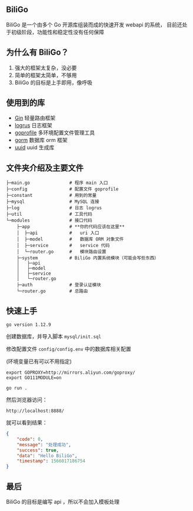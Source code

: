 ## BiliGo

BiliGo 是一个由多个 Go 开源库组装而成的快速开发 webapi 的系统，
目前还处于初级阶段，功能性和稳定性没有任何保障

## 为什么有 BiliGo？

1. 强大的框架太复杂，没必要
2. 简单的框架太简单，不够用
3. BiliGo 的目标是上手即用，像呼吸

## 使用到的库

- [Gin](https://github.com/gin-gonic/gin) 轻量路由框架
- [logrus](https://github.com/sirupsen/logrus) 日志框架
- [goprofile](https://github.com/ltyyz/goprofile) 多环境配置文件管理工具
- [gorm](https://github.com/jinzhu/gorm) 数据库 orm 框架
- [uuid](github.com/gofrs/uuid) uuid 生成库

## 文件夹介绍及主要文件

```
├─main.go               # 程序 main 入口
├─config                # 配置文件 goprofile
├─constant              # 用到的常量
├─mysql                 # MySQL 连接
├─log                   # 日志 logrus
├─util                  # 工具代码
└─modules               # 接口代码
    ├─app               # **你的代码应该在这里**
    │  ├─api            #   uri 入口
    │  ├─model          #   数据库 ORM 对象文件
    │  ├─service        #   service 代码
    │  └─router.go      #   模块路由设置
    ├─system            # BiliGo 内置系统模块（可能会写些东西）
    │   ├─api
    │   ├─model
    │   ├─service
    │   └─router.go
    ├─auth              # 登录认证模块
    └─router.go         # 总路由

```

## 快速上手

`go version 1.12.9`

创建数据库，并导入脚本 `mysql/init.sql`

修改配置文件 `config/config.env` 中的数据库相关配置 

(环境变量已有可以不用指定)

```
export GOPROXY=http://mirrors.aliyun.com/goproxy/
export GO111MODULE=on

go run .
```

然后浏览器访问：

```
http://localhost:8888/
```

就可以看到结果：

```json
{
    "code": 0,
    "message": "处理成功",
    "success": true,
    "data": "Hello BiliGo",
    "timestamp": 1566017186754
}
```

## 最后

BiliGo 的目标是编写 api ，所以不会加入模板处理
